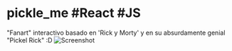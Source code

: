 # pickle_me #React #JS

"Fanart" interactivo basado en 'Rick y Morty' y en su absurdamente genial "Pickel Rick" :D 
![Screenshot](https://repository-images.githubusercontent.com/303968736/8acaec00-0e27-11eb-9d14-6116bb014c3e)
